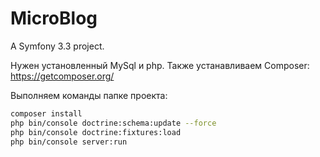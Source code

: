 MicroBlog
=========

A Symfony 3.3 project.

Нужен установленный MySql и php.
Также устанавливаем Composer: https://getcomposer.org/

Выполняем команды папке проекта:

```bash
composer install
php bin/console doctrine:schema:update --force
php bin/console doctrine:fixtures:load
php bin/console server:run
```

